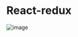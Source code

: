 # React-redux
![image](https://user-images.githubusercontent.com/65413739/222138996-7f2e6901-a0ab-4596-9c6b-51874b369acd.png)
